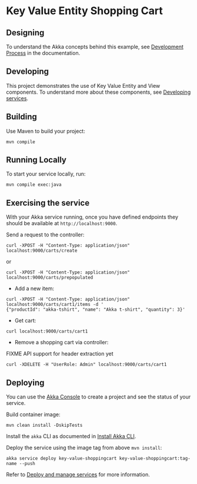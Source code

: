 # Key Value Entity Shopping Cart

## Designing

To understand the Akka concepts behind this example, see [Development Process](https://doc.akka.io/concepts/development-process.html) in the documentation.

## Developing

This project demonstrates the use of Key Value Entity and View components.
To understand more about these components, see [Developing services](https://doc.akka.io/java/index.html).

## Building

Use Maven to build your project:

```shell
mvn compile
```

## Running Locally

To start your service locally, run:

```shell
mvn compile exec:java
```

## Exercising the service

With your Akka service running, once you have defined endpoints they should be available at `http://localhost:9000`.

Send a request to the controller:
```shell
curl -XPOST -H "Content-Type: application/json" localhost:9000/carts/create
```

or
```shell
curl -XPOST -H "Content-Type: application/json" localhost:9000/carts/prepopulated
```

* Add a new item:

```shell
curl -XPOST -H "Content-Type: application/json" localhost:9000/carts/cart1/items -d '
{"productId": "akka-tshirt", "name": "Akka t-shirt", "quantity": 3}' 
```

* Get cart:

```shell
curl localhost:9000/carts/cart1
```

* Remove a shopping cart via controller:

FIXME API support for header extraction yet
```shell
curl -XDELETE -H "UserRole: Admin" localhost:9000/carts/cart1
```

## Deploying

You can use the [Akka Console](https://console.akka.io) to create a project and see the status of your service.

Build container image:

```shell
mvn clean install -DskipTests
```

Install the `akka` CLI as documented in [Install Akka CLI](https://doc.akka.io/reference/cli/index.html).

Deploy the service using the image tag from above `mvn install`:

```shell
akka service deploy key-value-shoppingcart key-value-shoppingcart:tag-name --push
```

Refer to [Deploy and manage services](https://doc.akka.io/operations/services/deploy-service.html)
for more information.
